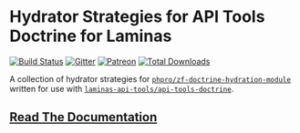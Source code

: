 Hydrator Strategies for API Tools Doctrine for Laminas
=============================================

[![Build Status](https://travis-ci.org/API-Skeletons/doctrine-hydrator.svg)](https://travis-ci.org/API-Skeletons/doctrine-hydrator)
[![Gitter](https://badges.gitter.im/api-skeletons/open-source.svg)](https://gitter.im/api-skeletons/open-source)
[![Patreon](https://img.shields.io/badge/patreon-donate-yellow.svg)](https://www.patreon.com/apiskeletons)
[![Total Downloads](https://poser.pugx.org/api-skeletons/doctrine-hydrator/downloads)](https://packagist.org/packages/api-skeletons/doctrine-hydrator)

A collection of hydrator strategies for [`phpro/zf-doctrine-hydration-module`](https://github.com/phpro/zf-doctrine-hydration-module) written for use with [`laminas-api-tools/api-tools-doctrine`](https://github.com/laminas-api-tools/api-tools-doctrine).

[Read The Documentation](http://doctrine-in-apigility-docs.readthedocs.io/en/latest/zf-doctrine-hydrator/index.html)
-----
